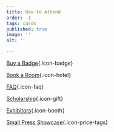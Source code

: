 ```yaml
---
title: How to Attend
order: -1
tags: cards
published: true
image: ''
alt: ''

---
```

[Buy a Badge](/buy-a-badge){.icon-badge}

[Book a Room](https://www.hyatt.com/en-US/group-booking/SFOBU/G-BBC3){.icon-hotel}

[FAQ](/faq){.icon-faq}

[Scholarship](/big-bad-con-scholarship){.icon-gift}

[Exhibitors](/exhibitor-information){.icon-booth}

[Small Press Showcase](https://www.bigbadcon.com/small-press-showcase/){.icon-price-tags}